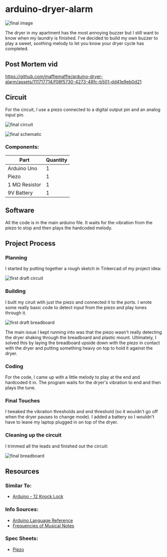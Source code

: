# arduino-dryer-alarm

![final image](assets/final-in-action.jpg)

The dryer in my apartment has the most annoying buzzer but I still want to know when my laundry is finished. I've decided to build my own buzzer to play a sweet, soothing melody to let you know your dryer cycle has completed.

## Post Mortem vid

https://github.com/maffiemaffie/arduino-dryer-alarm/assets/111717714/f08f5730-4273-48fc-b501-dd41e9eb0d21

## Circuit
For the circuit, I use a piezo connected to a digital output pin and an analog input pin.

![final circuit](assets/final-circuit.jpg)

![final schematic](assets/final-schematic.jpg)

### Components:
Part|Quantity
-|-
Arduino Uno | 1
Piezo | 1
1 M&Omega; Resistor | 1
9V Battery | 1

## Software
All the code is in the main arduino file. It waits for the vibration from the piezo to stop and then plays the hardcoded melody.

## Project Process
### Planning
I started by putting together a rough sketch in Tinkercad of my project idea:

![first draft circuit](assets/dryer-alarm-rough-circuit.jpg)

### Building
I built my ciruit with just the piezo and connected it to the ports. I wrote some really basic code to detect input from the piezo and play tones through it. 

![first draft breadboard](assets/first-draft-circuit-breadboard.jpg)

The main issue I kept running into was that the piezo wasn't really detecting the dryer shaking through the breadboard and plastic mount. Ultimately, I solved this by laying the breadboard upside down with the piezo in contact with the dryer and putting something heavy on top to hold it against the dryer.

### Coding
For the code, I came up with a little melody to play at the end and hardcoded it in. The program waits for the dryer's vibration to end and then plays the tune. 

### Final Touches
I tweaked the vibration thresholds and end threshold (so it wouldn't go off when the dryer pauses to change mode). I added a battery so I wouldn't have to leave my laptop plugged in on top of the dryer.

### Cleaning up the circuit
I trimmed all the leads and finished out the circuit:

![final breadboard](assets/final-breadboard.jpg)

## Resources
### Similar To: 
- [Arduino - 12 Knock Lock](https://www.youtube.com/watch?v=ca8jwr0i0E0)

### Info Sources:
- [Arduino Language Reference](https://www.arduino.cc/reference/)
- [Frequencies of Musical Notes](https://pages.mtu.edu/~suits/notefreqs.html)

### Spec Sheets:
- [Piezo](https://wiki-content.arduino.cc/documents/datasheets/piezoCapsule.pdf)
